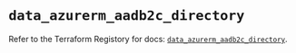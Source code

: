 # `data_azurerm_aadb2c_directory`

Refer to the Terraform Registory for docs: [`data_azurerm_aadb2c_directory`](https://registry.terraform.io/providers/hashicorp/azurerm/3.60.0/docs/data-sources/aadb2c_directory).

